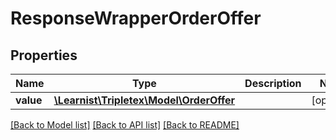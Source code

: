 # ResponseWrapperOrderOffer

## Properties
Name | Type | Description | Notes
------------ | ------------- | ------------- | -------------
**value** | [**\Learnist\Tripletex\Model\OrderOffer**](OrderOffer.md) |  | [optional] 

[[Back to Model list]](../../README.md#documentation-for-models) [[Back to API list]](../../README.md#documentation-for-api-endpoints) [[Back to README]](../../README.md)

